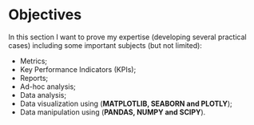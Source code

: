 # Objectives
In this section I want to prove my expertise (developing several practical cases) including some important subjects (but not limited):
- Metrics;
- Key Performance Indicators (KPIs);
- Reports;
- Ad-hoc analysis;
- Data analysis;
- Data visualization using (**MATPLOTLIB, SEABORN and PLOTLY**);
- Data manipulation using (**PANDAS, NUMPY and SCIPY**).
